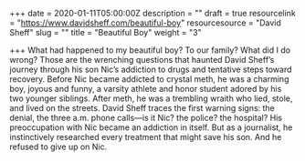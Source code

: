 +++
date = 2020-01-11T05:00:00Z
description = ""
draft = true
resourcelink = "https://www.davidsheff.com/beautiful-boy"
resourcesource = "David Sheff"
slug = ""
title = "Beautiful Boy"
weight = "3"

+++
What had happened to my beautiful boy? To our family? What did I do wrong? Those are the wrenching questions that haunted David Sheff’s journey through his son Nic’s addiction to drugs and tentative steps toward recovery. Before Nic became addicted to crystal meth, he was a charming boy, joyous and funny, a varsity athlete and honor student adored by his two younger siblings. After meth, he was a trembling wraith who lied, stole, and lived on the streets. David Sheff traces the first warning signs: the denial, the three a.m. phone calls—is it Nic? the police? the hospital? His preoccupation with Nic became an addiction in itself. But as a journalist, he instinctively researched every treatment that might save his son. And he refused to give up on Nic.